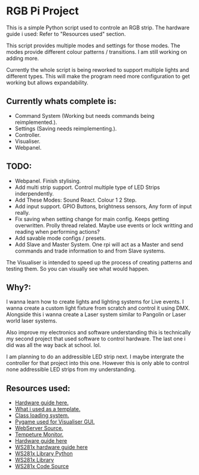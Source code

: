 # RGB Pi Project

This is a simple Python script used to controle an RGB strip.
The hardware guide i used: Refer to "Resources used" section.

This script provides multiple modes and settings for those modes. The modes provide different colour patterns / transitions. I am still working on adding more.

Currently the whole script is being reworked to support multiple lights and different types. This will make the program need more configuration to get working but allows expandability.

## Currently whats complete is:
- Command System (Working but needs commands being reimplemented.).
- Settings (Saving needs reimplementing.).
- Controller.
- Visualiser.
- Webpanel.

## TODO:
- Webpanel. Finish stylising.
- Add multi strip support. Control multiple type of LED Strips inderpendently.
- Add These Modes: Sound React. Colour 1 2 Step.
- Add input support. GPIO Buttons, brightness sensors, Any form of input really. 
- Fix saving when setting change for main config. Keeps getting overwritten. Prolly thread related. Maybe use events or lock writting and reading when performing actions?
- Add savable mode configs / presets.
- Add Slave and Master System. One rpi will act as a Master and send commands and trade information to and from Slave systems. 

The Visualiser is intended to speed up the process of creating patterns and testing them. So you can visually see what would happen.

## Why?: 
I wanna learn how to create lights and lighting systems for Live events. I wanna create a custom light fixture from scratch and control it using DMX. Alongside this i wanna create a Laser system similar to Pangolin or Laser world laser systems.

Also improve my electronics and software understanding this is technically my second project that used software to control hardware. The last one i did was all the way back at school. lol.

I am planning to do an addressible LED strip next. I maybe intergrate the controller for that project into this one. However this is only able to control none addressible LED strips from my understanding.

## Resources used:
- [Hardware guide here.](https://dordnung.de/raspberrypi-ledstrip/) 
- [What i used as a template.](https://github.com/dordnung/raspberrypi-ledstrip/tree/master) 
- [Class loading system.](https://stackoverflow.com/questions/3178285/list-classes-in-directory-python)
- [Pygame used for Visualiser GUI.](https://github.com/pygame) 
- [WebServer Source.](https://pythonbasics.org/webserver/)
- [Tempeture Monitor.](https://search.brave.com/search?q=get+raspberry+pi+temperature&spellcheck=0&source=alteredQuery&summary=1&conversation=a01dc941af2d7d224f0a2c&summary_og=471790e94269a57f25bf41)
- [Hardware guide here](https://dordnung.de/raspberrypi-ledstrip/) 
- [WS281x hardware guide here](https://dordnung.de/raspberrypi-ledstrip/ws2812) 
- [WS281x Library Python](https://github.com/rpi-ws281x/rpi-ws281x-python) 
- [WS281x Library](https://github.com/jgarff/rpi_ws281x) 
- [WS281x Code Source](https://github.com/rpi-ws281x/rpi-ws281x-python/blob/master/examples/strandtest.py) 
